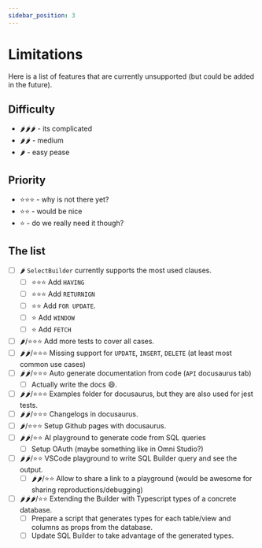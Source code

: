 ```yaml
---
sidebar_position: 3
---
```


# Limitations

Here is a list of features that are currently unsupported (but could be added in the future).

## Difficulty

- 🌶️🌶️🌶️ - its complicated
- 🌶️🌶️ - medium
- 🌶️ - easy pease

## Priority

- ⭐️⭐️⭐️ - why is not there yet?
- ⭐️⭐️ - would be nice
- ⭐️ - do we really need it though?

## The list

- [ ] 🌶️ `SelectBuilder` currently supports the most used clauses.
  - [ ] ⭐️⭐️⭐️ Add `HAVING`
  - [ ] ⭐️⭐️⭐️ Add `RETURNIGN`
  - [ ] ⭐️⭐️ Add `FOR UPDATE`.
  - [ ] ⭐️ Add `WINDOW`
  - [ ] ⭐️ Add `FETCH`
- [ ] 🌶️/⭐️⭐️⭐️ Add more tests to cover all cases.
- [ ] 🌶️🌶️/⭐️⭐️⭐️ Missing support for `UPDATE`, `INSERT`, `DELETE` (at least most common use cases)
- [ ] 🌶️🌶️/⭐️⭐️⭐️ Auto generate documentation from code (`API` docusaurus tab)
  - [ ] Actually write the docs 😄.
- [ ] 🌶️🌶️/⭐️⭐️⭐️ Examples folder for docusaurus, but they are also used for jest tests.
- [ ] 🌶️🌶️/⭐️⭐️⭐️ Changelogs in docusaurus.
- [ ] 🌶️/⭐️⭐️⭐️ Setup Github pages with docusaurus.
- [ ] 🌶️🌶️/⭐️⭐️ AI playground to generate code from SQL queries
  - [ ] Setup OAuth (maybe something like in Omni Studio?)
- [ ] 🌶️🌶️/⭐️⭐️ VSCode playground to write SQL Builder query and see the output.
  - [ ] 🌶️🌶️/⭐️⭐️ Allow to share a link to a playground (would be awesome for sharing reproductions/debugging)
- [ ] 🌶️🌶️🌶️/⭐️⭐️ Extending the Builder with Typescript types of a concrete database.
  - [ ] Prepare a script that generates types for each table/view and columns as props from the database.
  - [ ] Update SQL Builder to take advantage of the generated types.
